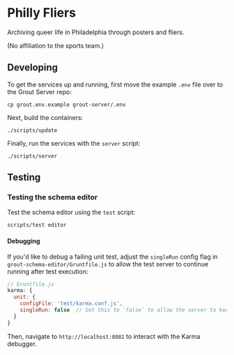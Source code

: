 # Philly Fliers

Archiving queer life in Philadelphia through posters and fliers.

(No affiliation to the sports team.)

## Developing

To get the services up and running, first move the example `.env` file over
to the Grout Server repo:

```
cp grout.env.example grout-server/.env
```

Next, build the containers:

```
./scripts/update
```

Finally, run the services with the `server` script:

```
./scripts/server
```

## Testing

### Testing the schema editor

Test the schema editor using the `test` script:

```bash
scripts/test editor
```

#### Debugging

If you'd like to debug a failing unit test, adjust the `singleRun` config flag in
`grout-schema-editor/Gruntfile.js` to allow the test server to continue running
after test execution:

```js
// Gruntfile.js
karma: {
  unit: {
    configFile: 'test/karma.conf.js',
    singleRun: false  // Set this to `false` to allow the server to keep running
  }
}
```

Then, navigate to `http://localhost:8081` to interact with the Karma debugger.
